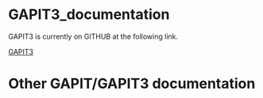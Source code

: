 # GAPIT3_documentation


GAPIT3 is currently on GITHUB at the following link.

[GAPIT3](https://github.com/knausb/GAPIT3/tree/master/R)


# Other GAPIT/GAPIT3 documentation





